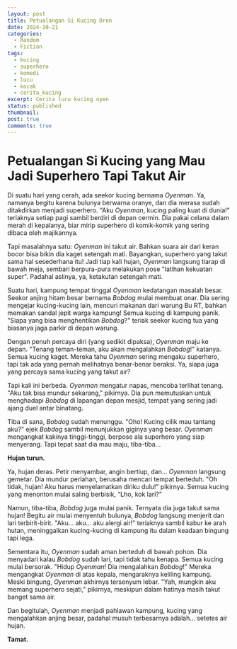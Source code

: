 ```yaml
---
layout: post
title: Petualangan Si Kucing Oren
date: 2024-10-21
categories:
  - Random
  - Fiction
tags:
  - kucing
  - superhero
  - komedi
  - lucu
  - kocak
  - cerita_kucing
excerpt: Cerita lucu kucing oyen
status: published
thumbnail: 
post: true
comments: true
---
```

# **Petualangan Si Kucing yang Mau Jadi Superhero Tapi Takut Air**

Di suatu hari yang cerah, ada seekor kucing bernama *Oyenman*. Ya, namanya begitu karena bulunya berwarna oranye, dan dia merasa sudah ditakdirkan menjadi superhero. "Aku *Oyenman*, kucing paling kuat di dunia!" teriaknya setiap pagi sambil berdiri di depan cermin. Dia pakai celana dalam merah di kepalanya, biar mirip superhero di komik-komik yang sering dibaca oleh majikannya.

Tapi masalahnya satu: *Oyenman* ini takut air. Bahkan suara air dari keran bocor bisa bikin dia kaget setengah mati. Bayangkan, superhero yang takut sama hal sesederhana itu! Jadi tiap kali hujan, *Oyenman* langsung tiarap di bawah meja, sembari berpura-pura melakukan pose "latihan kekuatan super". Padahal aslinya, ya, ketakutan setengah mati.

Suatu hari, kampung tempat tinggal *Oyenman* kedatangan masalah besar. Seekor anjing hitam besar bernama *Bobdog* mulai membuat onar. Dia sering mengejar kucing-kucing lain, mencuri makanan dari warung Bu RT, bahkan memakan sandal jepit warga kampung! Semua kucing di kampung panik. "Siapa yang bisa menghentikan *Bobdog*?" teriak seekor kucing tua yang biasanya jaga parkir di depan warung.

Dengan penuh percaya diri (yang sedikit dipaksa), *Oyenman* maju ke depan. "Tenang teman-teman, aku akan mengalahkan *Bobdog*!" katanya. Semua kucing kaget. Mereka tahu *Oyenman* sering mengaku superhero, tapi tak ada yang pernah melihatnya benar-benar beraksi. Ya, siapa juga yang percaya sama kucing yang takut air?

Tapi kali ini berbeda. *Oyenman* mengatur napas, mencoba terlihat tenang. "Aku tak bisa mundur sekarang," pikirnya. Dia pun memutuskan untuk menghadapi *Bobdog* di lapangan depan mesjid, tempat yang sering jadi ajang duel antar binatang.

Tiba di sana, *Bobdog* sudah menunggu. "Oho! Kucing cilik mau tantang aku?" ejek *Bobdog* sambil menunjukkan giginya yang besar. *Oyenman* mengangkat kakinya tinggi-tinggi, berpose ala superhero yang siap menyerang. Tapi tepat saat dia mau maju, tiba-tiba...

**Hujan turun.**

Ya, hujan deras. Petir menyambar, angin bertiup, dan... *Oyenman* langsung gemetar. Dia mundur perlahan, berusaha mencari tempat berteduh. "Oh tidak, hujan! Aku harus menyelamatkan diriku dulu!" pikirnya. Semua kucing yang menonton mulai saling berbisik, “Lho, kok lari?”

Namun, tiba-tiba, *Bobdog* juga mulai panik. Ternyata dia juga takut sama hujan! Begitu air mulai menyentuh bulunya, *Bobdog* langsung menjerit dan lari terbirit-birit. "Aku... aku... aku alergi air!" teriaknya sambil kabur ke arah hutan, meninggalkan kucing-kucing di kampung itu dalam keadaan bingung tapi lega.

Sementara itu, *Oyenman* sudah aman berteduh di bawah pohon. Dia menyadari kalau *Bobdog* sudah lari, tapi tidak tahu kenapa. Semua kucing mulai bersorak. "Hidup *Oyenman*! Dia mengalahkan *Bobdog*!" Mereka mengangkat *Oyenman* di atas kepala, mengaraknya keliling kampung. Meski bingung, *Oyenman* akhirnya tersenyum lebar. "Yah, mungkin aku memang superhero sejati," pikirnya, meskipun dalam hatinya masih takut banget sama air.

Dan begitulah, *Oyenman* menjadi pahlawan kampung, kucing yang mengalahkan anjing besar, padahal musuh terbesarnya adalah... setetes air hujan.

**Tamat.**